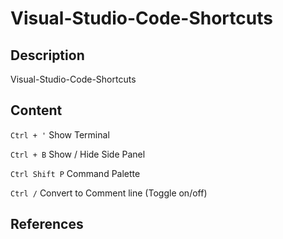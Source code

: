 # Visual-Studio-Code-Shortcuts

## Description

Visual-Studio-Code-Shortcuts

## Content

`Ctrl + '` Show Terminal

`Ctrl + B` Show / Hide Side Panel

`Ctrl Shift P` Command Palette

`Ctrl /` Convert to Comment line (Toggle on/off)

## References


